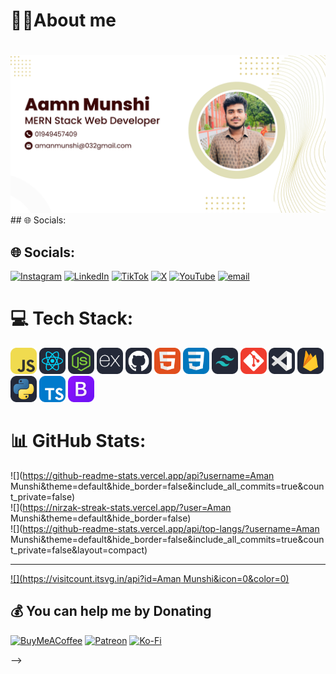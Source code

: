 ## <h1> 🧑‍💻About me <h1/>
<img src="https://github.com/AmanMunshi032/AmanMunshi032/blob/main/1.png">
## 🌐 Socials:

## 🌐 Socials:
 [![Instagram](https://img.shields.io/badge/Instagram-%23E4405F.svg?logo=Instagram&logoColor=white)](https://instagram.com/b) [![LinkedIn](https://img.shields.io/badge/LinkedIn-%230077B5.svg?logo=linkedin&logoColor=white)](https://linkedin.com/in/b) [![TikTok](https://img.shields.io/badge/TikTok-%23000000.svg?logo=TikTok&logoColor=white)](https://tiktok.com/@b) [![X](https://img.shields.io/badge/X-black.svg?logo=X&logoColor=white)](https://x.com/b) [![YouTube](https://img.shields.io/badge/YouTube-%23FF0000.svg?logo=YouTube&logoColor=white)](https://youtube.com/@b) [![email](https://img.shields.io/badge/Email-D14836?logo=gmail&logoColor=white)](mailto:b) 

<!-- Proudly created with GPRM ( https://gprm.itsvg.in ) -->

# 💻 Tech Stack:
<div >
 <img src="https://github.com/tandpfun/skill-icons/blob/65dea6c4eaca7da319e552c09f4cf5a9a8dab2c8/icons/JavaScript.svg#L3"  width="42" > 
 <img src="https://github.com/tandpfun/skill-icons/blob/65dea6c4eaca7da319e552c09f4cf5a9a8dab2c8/icons/React-Dark.svg#L1"  width="42" > 
 <img src="https://github.com/tandpfun/skill-icons/blob/65dea6c4eaca7da319e552c09f4cf5a9a8dab2c8/icons/NodeJS-Dark.svg#L1"  width="42" > 
 <img src="https://github.com/tandpfun/skill-icons/blob/65dea6c4eaca7da319e552c09f4cf5a9a8dab2c8/icons/ExpressJS-Dark.svg#L1"  width="42" > 
 <img src="https://github.com/tandpfun/skill-icons/blob/65dea6c4eaca7da319e552c09f4cf5a9a8dab2c8/icons/Github-Dark.svg#L3"  width="42" > 
 <img src="https://github.com/tandpfun/skill-icons/blob/65dea6c4eaca7da319e552c09f4cf5a9a8dab2c8/icons/HTML.svg#L1"  width="42" > 
 <img src="https://github.com/tandpfun/skill-icons/blob/65dea6c4eaca7da319e552c09f4cf5a9a8dab2c8/icons/CSS.svg#L4"  width="42" > 
 <img src="https://github.com/tandpfun/skill-icons/blob/65dea6c4eaca7da319e552c09f4cf5a9a8dab2c8/icons/TailwindCSS-Dark.svg#L1"  width="42" > 
 <img src="https://github.com/tandpfun/skill-icons/blob/65dea6c4eaca7da319e552c09f4cf5a9a8dab2c8/icons/Git.svg#L1"  width="42" > 
 <img  src="https://github.com/tandpfun/skill-icons/blob/65dea6c4eaca7da319e552c09f4cf5a9a8dab2c8/icons/VSCode-Dark.svg#L1"  width="42" > 
 <img src="https://github.com/tandpfun/skill-icons/blob/65dea6c4eaca7da319e552c09f4cf5a9a8dab2c8/icons/Firebase-Dark.svg#L1"  width="42" > 
 <img src="https://github.com/tandpfun/skill-icons/blob/65dea6c4eaca7da319e552c09f4cf5a9a8dab2c8/icons/Python-Dark.svg#L1"  width="42" > 
 <img src="https://github.com/tandpfun/skill-icons/blob/65dea6c4eaca7da319e552c09f4cf5a9a8dab2c8/icons/TypeScript.svg#L1"  width="42" > 
 <img src="https://github.com/tandpfun/skill-icons/blob/65dea6c4eaca7da319e552c09f4cf5a9a8dab2c8/icons/Bootstrap.svg#L1"  width="42" > 
</div>

# 📊 GitHub Stats:
![](https://github-readme-stats.vercel.app/api?username=Aman Munshi&theme=default&hide_border=false&include_all_commits=true&count_private=false)<br/>
![](https://nirzak-streak-stats.vercel.app/?user=Aman Munshi&theme=default&hide_border=false)<br/>
![](https://github-readme-stats.vercel.app/api/top-langs/?username=Aman Munshi&theme=default&hide_border=false&include_all_commits=true&count_private=false&layout=compact)

---
[![](https://visitcount.itsvg.in/api?id=Aman Munshi&icon=0&color=0)](https://visitcount.itsvg.in)

  ## 💰 You can help me by Donating
  [![BuyMeACoffee](https://img.shields.io/badge/Buy%20Me%20a%20Coffee-ffdd00?style=for-the-badge&logo=buy-me-a-coffee&logoColor=black)](https://buymeacoffee.com/Coffee)  [![Patreon](https://img.shields.io/badge/Patreon-F96854?style=for-the-badge&logo=patreon&logoColor=white)](https://patreon.com/Aman) [![Ko-Fi](https://img.shields.io/badge/Ko--fi-F16061?style=for-the-badge&logo=ko-fi&logoColor=white)](https://ko-fi.com/Coffee) 

  
<!-- Proudly created with GPRM ( https://gprm.itsvg.in ) -->
-->
